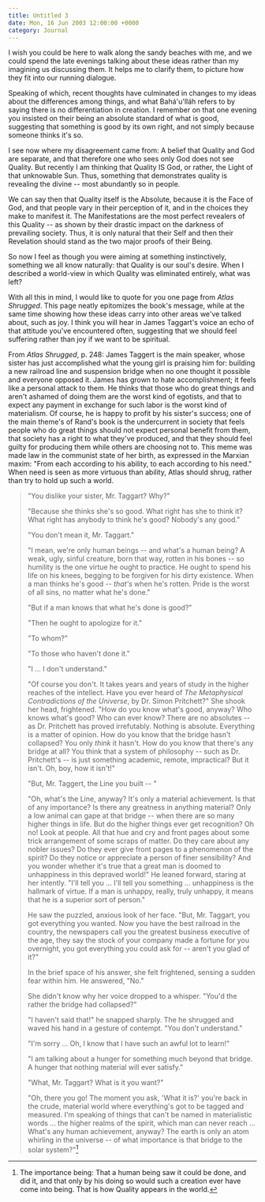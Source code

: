 ```yaml
---
title: Untitled 3
date: Mon, 16 Jun 2003 12:00:00 +0000
category: Journal
---
```


I wish you could be here to walk along the sandy beaches with me, and we
could spend the late evenings talking about these ideas rather than my
imagining us discussing them.  It helps me to clarify them, to picture
how they fit into our running dialogue.

Speaking of which, recent thoughts have culminated in changes to my
ideas about the differences among things, and what Bahá'u'lláh refers to
by saying there is no differentiation in creation.  I remember on that
one evening you insisted on their being an absolute standard of what is
good, suggesting that something is good by its own right, and not simply
because someone thinks it's so.

I see now where my disagreement came from: A belief that Quality and God
are separate, and that therefore one who sees only God does not see
Quality.  But recently I am thinking that Quality IS God, or rather, the
Light of that unknowable Sun.  Thus, something that demonstrates quality
is revealing the divine -- most abundantly so in people.

We can say then that Quality itself is the Absolute, because it is the
Face of God, and that people vary in their perception of it, and in the
choices they make to manifest it.  The Manifestations are the most
perfect revealers of this Quality -- as shown by their drastic impact on
the darkness of prevailing society.  Thus, it is only natural that their
Self and then their Revelation should stand as the two major proofs of
their Being.

So now I feel as though you were aiming at something instinctively,
something we all know naturally: that Quality is our soul's desire.
When I described a world-view in which Quality was eliminated entirely,
what was left?

With all this in mind, I would like to quote for you one page from *Atlas
Shrugged*.  This page neatly epitomizes the book's message, while at the
same time showing how these ideas carry into other areas we've talked
about, such as joy.  I think you will hear in James Taggart's voice an
echo of that attitude you've encountered often, suggesting that we
should feel suffering rather than joy if we want to be spiritual.

From *Atlas Shrugged*, p. 248: James Taggert is the main speaker, whose
sister has just accomplished what the young girl is praising him for:
building a new railroad line and suspension bridge when no one thought
it possible and everyone opposed it.  James has grown to hate
accomplishment; it feels like a personal attack to them.  He thinks that
those who do great things and aren't ashamed of doing them are the worst
kind of egotists, and that to expect any payment in exchange for such
labor is the worst kind of materialism.  Of course, he is happy to
profit by his sister's success; one of the main theme's of Rand's book
is the undercurrent in society that feels people who do great things
should not expect personal benefit from them, that society has a right
to what they've produced, and that they should feel guilty for producing
them while others are choosing not to.  This meme was made law in the
communist state of her birth, as expressed in the Marxian maxim: "From
each according to his ability, to each according to his need."  When
need is seen as more virtuous than ability, Atlas should shrug, rather
than try to hold up such a world.

> "You dislike your sister, Mr. Taggart?  Why?"
> 
> "Because she thinks she's so good.  What right has she to think it?
> What right has anybody to think he's good?  Nobody's any good."
> 
> "You don't mean it, Mr. Taggart."
> 
> "I mean, we're only human beings -- and what's a human being?  A weak,
> ugly, sinful creature, born that way, rotten in his bones -- so
> humility is the one virtue he ought to practice.  He ought to spend
> his life on his knees, begging to be forgiven for his dirty existence.
> When a man thinks he's good -- *that's* when he's rotten.  Pride is the
> worst of all sins, no matter what he's done."
> 
> "But if a man knows that what he's done is good?"
> 
> "Then he ought to apologize for it."
> 
> "To whom?"
> 
> "To those who haven't done it."
> 
> "I ... I don't understand."
> 
> "Of course you don't.  It takes years and years of study in the higher
> reaches of the intellect.  Have you ever heard of *The Metaphysical
> Contradictions of the Universe*, by Dr. Simon Pritchett?"  She shook
> her head, frightened.  "How do you know what's good, anyway?  Who
> knows what's good?  Who can ever know?  There are no absolutes -- as
> Dr.  Pritchett has proved irrefutably.  Nothing is absolute.
> Everything is a matter of opinion.  How do you know that the bridge
> hasn't collapsed?  You only *think* it hasn't.  How do you know that
> there's any bridge at all?  You think that a system of philosophy --
> such as Dr.  Pritchett's -- is just something academic, remote,
> impractical?  But it isn't.  Oh, boy, how it isn't!"
> 
> "But, Mr. Taggert, the Line you built -- "
> 
> "Oh, what's the Line, anyway?  It's only a material achievement.  Is
> that of any importance?  Is there any greatness in anything material?
> Only a low animal can gape at that bridge -- when there are so many
> higher things in life.  But do the higher things ever get recognition?
> Oh no!  Look at people.  All that hue and cry and front pages about
> some trick arrangement of some scraps of matter.  Do they care about
> any nobler issues?  Do they ever give front pages to a phenomenon of
> the spirit?  Do they notice or appreciate a person of finer
> sensibility?  And you wonder whether it's true that a great man is
> doomed to unhappiness in this depraved world!"  He leaned forward,
> staring at her intently.  "I'll tell you ... I'll tell you something
> ... unhappiness is the hallmark of virtue.  If a man is unhappy,
> really, truly unhappy, it means that he is a superior sort of person."
> 
> He saw the puzzled, anxious look of her face.  "But, Mr. Taggart, you
> got everything you wanted.  Now you have the best railroad in the
> country, the newspapers call you the greatest business executive of
> the age, they say the stock of your company made a fortune for you
> overnight, you got everything you could ask for -- aren't you glad of
> it?"
> 
> In the brief space of his answer, she felt frightened, sensing a
> sudden fear within him.  He answered, "No."
> 
> She didn't know why her voice dropped to a whisper.  "You'd the rather
> the bridge had collapsed?"
> 
> "I haven't said that!" he snapped sharply.  The he shrugged and waved
> his hand in a gesture of contempt.  "You don't understand."
> 
> "I'm sorry ... Oh, I know that I have such an awful lot to learn!"
> 
> "I am talking about a hunger for something much beyond that bridge.  A
> hunger that nothing material will ever satisfy."
> 
> "What, Mr. Taggart?  What is it you want?"
> 
> "Oh, there you go!  The moment you ask, 'What it is?' you're back in
> the crude, material world where everything's got to be tagged and
> measured.  I'm speaking of things that can't be named in materialistic
> words ... the higher realms of the spirit, which man can never reach
> ... What's any human achievement, anyway?  The earth is only an atom
> whirling in the universe -- of what importance is that bridge to the
> solar system?"[^1]

[^1]:  The importance being: That a human being saw it could be done, and
did it, and that only by his doing so would such a creation ever
have come into being.  That is how Quality appears in the world.


